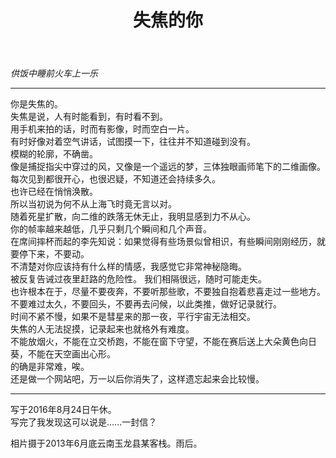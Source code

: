 ﻿---
layout: post
title:  "失焦的你"
categories: blog
description: 供饭中睡前火车上消遣的第5篇文字
image: flower.jpg
---

 
 *供饭中睡前火车上一乐*
 


--- 


你是失焦的。      
失焦是说，人有时能看到，有时看不到。        
用手机来拍的话，时而有影像，时而空白一片。       
有时好像对着空气讲话，试图摸一下，往往并不知道碰到没有。          
模糊的轮廓，不确凿。     
像是捕捉指尖中穿过的风，又像是一个遥远的梦，三体独眼画师笔下的二维画像。      
每次见到都很开心，也很迟疑，不知道还会持续多久。     
也许已经在悄悄涣散。    
所以当初说为何不从上海飞时竟无言以对。       
随着死星扩散，向二维的跌落无休无止，我明显感到力不从心。            
你的帧率越来越低，几乎只剩几个瞬间和几个声音。           
在席间摔杯而起的李先知说：如果觉得有些场景似曾相识，有些瞬间刚刚经历，就要停下来，不要动。         
不清楚对你应该持有什么样的情感，我感觉它非常神秘隐晦。        
被反复告诫过夜里赶路的危险性。 
我们相隔很远，随时可能走失。          
也许根本在于，尽量不要夜奔，不要听那些歌，不要独自抱着悲喜走过一些地方。            
不要难过太久，不要回头，不要再去问候，以此类推，做好记录就行。            
时间不紧不慢，如果不是彗星来的那一夜，平行宇宙无法相交。                      
失焦的人无法捉摸，记录起来也就格外有难度。                     
不能放烟火，不能在立交桥跑，不能在窗下守望，不能在赛后送上大朵黄色向日葵，不能在天空画出心形。              
的确是非常难，唉。             
还是做一个网站吧，万一以后你消失了，这样遗忘起来会比较慢。               





---
写于2016年8月24日午休。          
写完了我发现这可以说是……一封信？      

相片摄于2013年6月底云南玉龙县某客栈。雨后。
